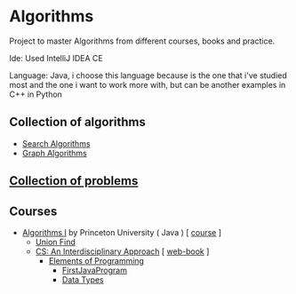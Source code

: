 # Algorithms
Project to master Algorithms from different courses, books and practice.

Ide: Used IntelliJ IDEA CE

Language: Java, i choose this language because is the one that i've studied most and the one i want to work more with, but can be another examples in C++ in Python

## Collection of algorithms
- [Search Algorithms](documentation/SearchAlgorithms.md)
- [Graph Algorithms](documentation/GraphsAlgorithms.md)

## [ Collection of problems ](documentation/Problems.md)

## Courses
- [Algorithms I](src/algorithms_I_princeton) by Princeton University ( Java ) [ [course](https://www.coursera.org/learn/algorithms-part1) ]
  - [Union Find](src/algorithms_I_princeton/union_find)
  - [CS: An Interdisciplinary Approach](src/algorithms_I_princeton/cs_interdisciplinaryapproach) [ [web-book](https://introcs.cs.princeton.edu/java/home/) ]
    - [Elements of Programming](src/algorithms_I_princeton/cs_interdisciplinaryapproach)
      - [FirstJavaProgram](src/algorithms_I_princeton/cs_interdisciplinaryapproach/first_java_program)
      - [Data Types](src/algorithms_I_princeton/cs_interdisciplinaryapproach/data_types)
